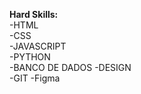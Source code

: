 <b>Hard Skills:</b>
<br>
<ion-icon name="logo-html5"></ion-icon>-HTML            
-CSS              
-JAVASCRIPT               
-PYTHON                
-BANCO DE DADOS
-DESIGN                
-GIT 
-Figma
               
  
